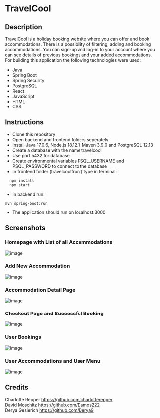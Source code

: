 # TravelCool
## Description
TravelCool is a holiday booking website where you can offer and book accommodations. There is a possibility of filtering, adding and booking 
accommodations. You can sign-up and log-in to your account where you can see details of previous bookings and your added accommodations.
<br/>For building this application the following technologies were used:
* Java
* Spring Boot
* Spring Security
* PostgreSQL
* React
* JavaScript
* HTML
* CSS
## Instructions
* Clone this repository
* Open backend and frontend folders seperately
* Install Java 17.0.6, Node.js 18.12.1, Maven 3.9.0 and PostgreSQL 12.13
* Create a database with the name travelcool
* Use port 5432 for database
* Create environmental variables PSQL_USERNAME and PSQL_PASSWORD to connect to the database
* In frontend folder (travelcoolfront) type in terminal:
```
  npm install
  npm start
```
* In backend run:
```
mvn spring-boot:run
```
* The application should run on localhost:3000
## Screenshots
### Homepage with List of all Accommodations
![image](https://user-images.githubusercontent.com/95580815/222194727-8de3f8a1-3d63-410f-85f9-afd330c8045b.png)

### Add New Accommodation
![image](https://user-images.githubusercontent.com/95580815/222200190-b35e4997-9556-49ff-94c0-f21c9d2b4103.png)

### Accommodation Detail Page
![image](https://user-images.githubusercontent.com/95580815/222200941-f2cad237-cedc-4fa7-ab23-d59ef2a67a3f.png)

### Checkout Page and Successful Booking
![image](https://user-images.githubusercontent.com/95580815/222201391-41884d8e-df18-4ee6-ba88-513792ef6ab7.png)

### User Bookings
![image](https://user-images.githubusercontent.com/95580815/222202021-764c3a5f-b6dc-4ab7-9d9f-a6dcf5b3d015.png)

### User Accommodations and User Menu
![image](https://user-images.githubusercontent.com/95580815/222203063-bedda191-f436-4d7e-a09e-12f0e49ac0a0.png)




## Credits
Charlotte Repper https://github.com/charlotterepper <br/>
David Moschitz https://github.com/Damos222 <br/>
Derya Gesierich https://github.com/Derya9
